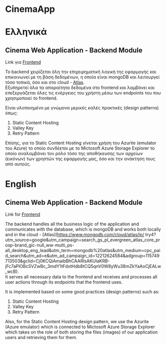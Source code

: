 # CinemaApp

# Ελληνικά

## Cinema Web Application -  Backend Module

Link για [Frontend](https://github.com/George-Anto/cinema-app_frontend)

Το backend χειρίζεται όλη την επιχειρηματική λογική της εφαρμογής και επικοινωνεί με τη βάση δεδομένων, η οποία είναι mongoDB και λειτουργεί τόσο τοπικά, όσο και στο cloud - [Atlas](https://www.mongodb.com/cloud/atlas/lp/try4?utm_source=google&utm_campaign=search_gs_pl_evergreen_atlas_core_prosp-brand_gic-null_ww-multi_ps-all_desktop_eng_lead&utm_term=mongodb%20atlas&utm_medium=cpc_paid_search&utm_ad=e&utm_ad_campaign_id=12212624584&adgroup=115749713503&gclid=Cj0KCQiAmaibBhCAARIsAKUlaKRB-jFc7aPlOBcSVZwBc_3mdY1tFdxtHdb8tCQ5qnV0W8yWu38mZkYaAoCjEALw_wcB).<br/>
Εξυπηρετεί όλα τα απαραίτητα δεδομένα στο frontend και λαμβάνει και επεξεργάζεται όλες τις ενέργειες του χρήστη μέσω των endpoints του που χρησιμοποιεί το frontend.

Είναι υλοποιημένο με γνώμονα μερικές καλές πρακτικές (design patterns) όπως: <br/>
  1. Static Content Hosting 
  2. Valley Key
  3. Retry Pattern 
  
Επίσης, για το Static Content Hosting γίνεται χρήση του Azurite (emulator του Azure) το οποίο συνδέεται με το Mictosoft Azure Storage Explorer 
το οποίο αναλαμβάνει τον ρόλο τόσο της αποθήκευσης των αρχείων (εικόνων) των χρηστών της εφαρμογής μας, όσο και την ανάκτηση τους από αυτούς.  

# English

## Cinema Web Application - Backend Module

Link for [Frontend](https://github.com/George-Anto/cinema-app_frontend)

The backend handles all the business logic of the application and communicates with the database, which is mongoDB and works both locally and in the cloud - [Atlas](https://www.mongodb.com/cloud/atlas/lp/ try4?utm_source=google&utm_campaign=search_gs_pl_evergreen_atlas_core_prosp-brand_gic-null_ww-multi_ps-all_desktop_eng_lead&utm_term=mongodb%20atlas&utm_medium=cpc_paid_search&utm_ad=e&utm_ad_campaign_id=12212624584&adgroup=115749713503&gclid=Cj0KCQiAmaibBhCAARIsAKUlaKRB-jFc7aPlOBcSVZwBc_3mdY1tFdxtHdb8tCQ5qnV0W8yWu38mZkYaAoCjEALw_wcB).<br/>
It serves all necessary data to the frontend and receives and processes all user actions through its endpoints that the frontend uses.

It is implemented based on some good practices (design patterns) such as: <br/>
  1. Static Content Hosting
  2. Valley Key
  3. Retry Pattern
  
Also, for the Static Content Hosting design pattern, we use the Azurite (Azure emulator) which is connected to Mictosoft Azure Storage Explorer
which takes on the role of both storing the files (images) of our application users and retrieving them for them.
